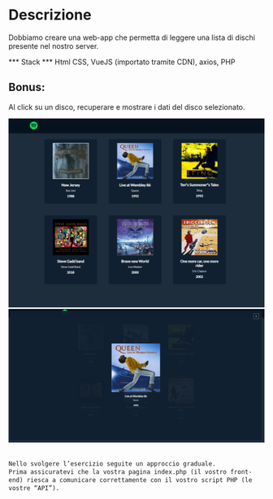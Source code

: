 # Descrizione
Dobbiamo creare una web-app che permetta di leggere una lista di dischi presente nel nostro server.

*** Stack ***
Html CSS, VueJS (importato tramite CDN), axios, PHP

## Bonus:
Al click su un disco, recuperare e mostrare i dati del disco selezionato.

![alt text](assets/img/screenshot-1.PNG.png)  ![alt text](assets/img/screenshot-2.PNG.png)

~~~ Consigli ~~~

Nello svolgere l’esercizio seguite un approccio graduale.
Prima assicuratevi che la vostra pagina index.php (il vostro front-end) riesca a comunicare correttamente con il vostro script PHP (le vostre “API”).


